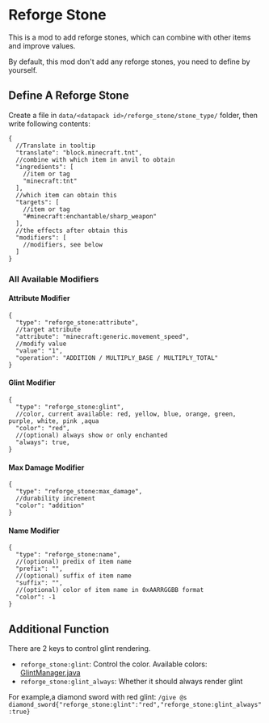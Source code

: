 # Reforge Stone

This is a mod to add reforge stones, which can combine with other items and improve values.

By default, this mod don't add any reforge stones, you need to define by yourself.

## Define A Reforge Stone

Create a file in `data/<datapack id>/reforge_stone/stone_type/` folder, then write following contents:

```json5
{
  //Translate in tooltip
  "translate": "block.minecraft.tnt",
  //combine with which item in anvil to obtain
  "ingredients": [
    //item or tag
    "minecraft:tnt"
  ],
  //which item can obtain this
  "targets": [
    //item or tag
    "#minecraft:enchantable/sharp_weapon"
  ],
  //the effects after obtain this
  "modifiers": [
    //modifiers, see below
  ]
}
```

### All Available Modifiers

#### Attribute Modifier

```json5
{
  "type": "reforge_stone:attribute",
  //target attribute
  "attribute": "minecraft:generic.movement_speed",
  //modify value
  "value": "1",
  "operation": "ADDITION / MULTIPLY_BASE / MULTIPLY_TOTAL"
}
```

#### Glint Modifier

```json5
{
  "type": "reforge_stone:glint",
  //color, current available: red, yellow, blue, orange, green, purple, white, pink ,aqua
  "color": "red",
  //(optional) always show or only enchanted
  "always": true,
}
```

#### Max Damage Modifier

```json5
{
  "type": "reforge_stone:max_damage",
  //durability increment
  "color": "addition"
}
```

#### Name Modifier

```json5
{
  "type": "reforge_stone:name",
  //(optional) predix of item name
  "prefix": "",
  //(optional) suffix of item name
  "suffix": "",
  //(optional) color of item name in 0xAARRGGBB format
  "color": -1
}
```

## Additional Function

There are 2 keys to control glint rendering.

- `reforge_stone:glint`: Control the color. Available colors:
  [GlintManager.java](https://github.com/CodeOfArdonia/ReforgeStone/blob/master/common/src/main/java/com/iafenvoy/reforgestone/render/GlintManager.java)
- `reforge_stone:glint_always`: Whether it should always render glint

For example,a diamond sword with red glint:
`/give @s diamond_sword{"reforge_stone:glint":"red","reforge_stone:glint_always":true}`
